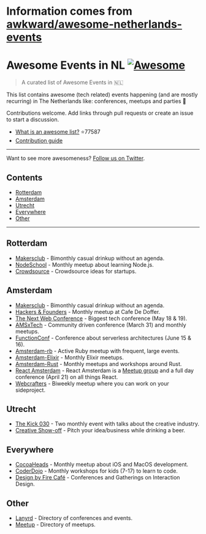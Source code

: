 # Information comes from [awkward/awesome-netherlands-events](https://github.com/awkward/awesome-netherlands-events)
# Awesome Events in NL [![Awesome](https://cdn.rawgit.com/sindresorhus/awesome/d7305f38d29fed78fa85652e3a63e154dd8e8829/media/badge.svg)](https://github.com/sindresorhus/awesome)

> A curated list of Awesome Events in 🇳🇱

This list contains awesome (tech related) events happening (and are mostly recurring) in The Netherlands like: conferences, meetups and parties 🎉 

Contributions welcome. Add links through pull requests or create an issue to start a discussion.
- [What is an awesome list?](https://github.com/sindresorhus/awesome) :star:77587
- [Contribution guide](contributing.md)

---

Want to see more awesomeness? [Follow us on Twitter](https://twitter.com/madeawkward).

## Contents
- [Rotterdam](#rotterdam)
- [Amsterdam](#amsterdam)
- [Utrecht](#utrecht)
- [Everywhere](#everywhere)
- [Other](#other)

---

## Rotterdam
- [Makersclub](http://makersclubrdam.com/) - Bimonthly casual drinkup without an agenda.
- [NodeSchool](http://www.meetup.com/nodeschool-rotterdam/) - Monthly meetup about learning Node.js.
- [Crowdsource](http://rdamsenieuwe.nl/thema/crowd-force) - Crowdsource ideas for startups.

## Amsterdam
- [Makersclub](http://makersclubams.com/) - Bimonthly casual drinkup without an agenda.
- [Hackers & Founders](https://www.meetup.com/Hackers-and-Founders-Amsterdam-NL/) - Monthly meetup at Cafe De Doffer.
- [The Next Web Conference](https://thenextweb.com/conference) - Biggest tech conference (May 18 & 19).
- [AMSxTech](http://amsxtech.com/) - Community driven conference (March 31) and monthly meetups.
- [FunctionConf](https://functionconf.io/) - Conference about serverless architectures (June 15 & 16).
- [Amsterdam-rb](https://www.meetup.com/amsterdam-rb/) - Active Ruby meetup with frequent, large events.
- [Amsterdam-Elixir](https://www.meetup.com/Amsterdam-Elixir) - Monthly Elixir meetups.
- [Amsterdam-Rust](https://www.meetup.com/Rust-Amsterdam) - Monthly meetups and workshops around Rust.
- [React Amsterdam](https://react.amsterdam) - React Amsterdam is a [Meetup group](https://www.meetup.com/React-Amsterdam/) and a full day conference (April 21) on all things React.
- [Webcrafters](https://webcrafters.xyz) - Biweekly meetup where you can work on your sideproject.

## Utrecht
- [The Kick 030](http://www.thekick030.nl) - Two monthly event with talks about the creative industry.
- [Creative Show-off](http://creativeshowoff.nl) - Pitch your idea/business while drinking a beer.

## Everywhere
- [CocoaHeads](https://www.meetup.com/CocoaHeadsNL/) - Monthly meetup about iOS and MacOS development.
- [CoderDojo](https://coderdojo.nl) - Monthly workshops for kids (7-17) to learn to code.
- [Design by Fire Café](https://www.designbyfire.nl) - Conferences and Gatherings on Interaction Design.

## Other
- [Lanyrd](http://lanyrd.com/places/netherlands/) - Directory of conferences and events.
- [Meetup](https://www.meetup.com/find/?allMeetups=false&keywords=tech&radius=100&userFreeform=netherlands&gcResults=Netherlands%3ANL%3Anull%3Anull%3Anull%3Anull%3Anull%3A52.132633%3A5.2912659999999505&change=yes&sort=member_count) - Directory of meetups.


